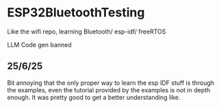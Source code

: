 # ESP32BluetoothTesting

Like the wifi repo, learning Bluetooth/ esp-idf/ freeRTOS

LLM Code gen banned

## 25/6/25
Bit annoying that the only proper way to learn the esp IDF stuff is through the examples, even the tutorial provided by the examples is not in depth enough. It was pretty good to get a better understanding like.
